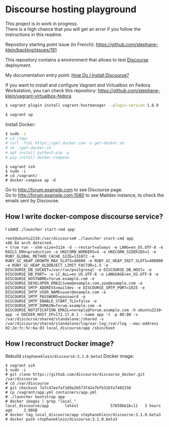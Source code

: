 # Discourse hosting playground

This project is in work in progress.  
There is a high chance that you will get an error if you follow the instructions in this readme.

Repository starting point issue (in French): https://github.com/stephane-klein/backlog/issues/191

This repository contains a environment that allows to test [Discourse](https://github.com/discourse/discourse) deployment.

My documentation entry point: [How Do I Install Discourse?](https://github.com/discourse/discourse/blob/main/docs/INSTALL.md)

If you want to install and configure Vagrant and Virtualbox on Fedora Workstation, you can check this repository: https://github.com/stephane-klein/vagrant-virtualbox-fedora


```sh
$ vagrant plugin install vagrant-hostmanager --plugin-version 1.8.9
```

```sh
$ vagrant up
```
Install Docker:

```sh
$ sudo -i
# cd /tmp/
# curl -fsSL https://get.docker.com -o get-docker.sh
# sh ./get-docker.sh
# apt install python3-pip -y
# pip install docker-compose
```

```
$ vagrant ssh
$ sudo -i
# cd /vagrant/
# docker-compose up -d
```

Go to http://forum.example.com to see Discourse page.  
Go to http://forum.example.com:1080 to see Maildev instance, to check the emails sent by Discourse.

## How I write docker-compose discourse service?

I used `./launcher start-cmd app`:

```
root@ubuntu2210:/var/discourse# ./launcher start-cmd app
x86_64 arch detected.
+ true run --shm-size=512m -d --restart=always -e LANG=en_US.UTF-8 -e RAILS_ENV=production -e UNICORN_WORKERS=4 -e UNICORN_SIDEKIQS=1 -e RUBY_GLOBAL_METHOD_CACHE_SIZE=131072 -e RUBY_GC_HEAP_GROWTH_MAX_SLOTS=40000 -e RUBY_GC_HEAP_INIT_SLOTS=400000 -e RUBY_GC_HEAP_OLDOBJECT_LIMIT_FACTOR=1.5 -e DISCOURSE_DB_SOCKET=/var/run/postgresql -e DISCOURSE_DB_HOST= -e DISCOURSE_DB_PORT= -e LC_ALL=en_US.UTF-8 -e LANGUAGE=en_US.UTF-8 -e DISCOURSE_HOSTNAME=forum.example.com -e DISCOURSE_DEVELOPER_EMAILS=me@example.com,you@example.com -e DISCOURSE_SMTP_ADDRESS=maildev -e DISCOURSE_SMTP_PORT=1025 -e DISCOURSE_SMTP_USER_NAME=user@example.com -e DISCOURSE_SMTP_PASSWORD=password -e DISCOURSE_SMTP_ENABLE_START_TLS=false -e DISCOURSE_SMTP_DOMAIN=forum.example.com -e DISCOURSE_NOTIFICATION_EMAIL=noreply@forum.example.com -h ubuntu2210-app -e DOCKER_HOST_IP=172.17.0.1 --name app -t -p 80:80 -v /var/discourse/shared/standalone:/shared -v /var/discourse/shared/standalone/log/var-log:/var/log --mac-address 02:2e:fc:5c:6a:03 local_discourse/app /sbin/boot
```


## How I reconstruct Docker image?

Rebuild `stephaneklein/discourse:3.1.0.beta3` Docker image:

```
$ vagrant ssh
$ sudo -i
# git clone https://github.com/discourse/discourse_docker.git /var/discourse
# cd /var/discourse
# git checkout 7a7c47eefaf2d9a2b573f42e7bfb31bfe7402250 
# cp /vagrant/app.yml containers/app.yml
# ./launcher bootstrap app
# docker images | grep "local_"
local_discourse/app       latest              57659bb1bc11   3 hours ago     3.98GB
# docker tag local_discourse/app stephaneklein/discourse:3.1.0.beta3
# docker push stephaneklein/discourse:3.1.0.beta3
```
